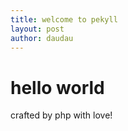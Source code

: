 ```yaml
---
title: welcome to pekyll
layout: post
author: daudau
---
```


# hello world

crafted by php with love!
